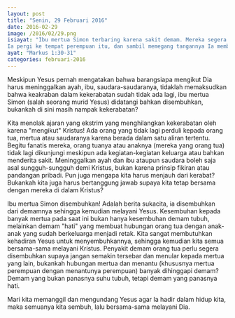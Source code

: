 ```yaml
---
layout: post
title: "Senin, 29 Februari 2016"
date: 2016-02-29
image: /2016/02/29.png
isiayat: "Ibu mertua Simon terbaring karena sakit demam. Mereka segera memberitahukan keadaannya kepada Yesus.
Ia pergi ke tempat perempuan itu, dan sambil memegang tangannya Ia membangunkan dia, lalu lenyaplah demamnya. Kemudian perempuan itu melayani mereka."
ayat: "Markus 1:30-31"
categories: februari-2016
---
```


Meskipun Yesus pernah mengatakan bahwa barangsiapa mengikut Dia harus meninggalkan ayah, ibu, saudara-saudaranya, tidaklah memaksudkan bahwa keakraban dalam kekerabatan sudah tidak ada lagi, ibu mertua Simon (salah seorang murid Yesus) didatangi bahkan disembuhkan, bukankah di sini masih nampak kekerabatan?

Kita menolak ajaran yang ekstrim yang menghilangkan kekerabatan oleh karena "mengikut" Kristus! Ada orang yang tidak lagi perduli kepada orang tua, mertua atau saudaranya karena berada dalam satu aliran tertentu. Begitu fanatis mereka, orang tuanya atau anaknya (mereka yang orang tua) tidak lagi dikunjungi meskipun ada kegiatan-kegiatan keluarga atau bahkan menderita sakit. Meninggalkan ayah dan ibu ataupun saudara boleh saja asal sungguh-sungguh demi Kristus, bukan karena prinsip fikiran atau pandangan pribadi. Pun juga mengapa kita harus menjauh dari kerabat? Bukankah kita juga harus bertanggung jawab supaya kita tetap bersama dengan mereka di dalam Kristus? 

Ibu mertua Simon disembuhkan! Adalah berita sukacita, ia disembuhkan dari demamnya sehingga kemudian melayani Yesus. Kesembuhan kepada banyak mertua pada saat ini bukan hanya kesembuhan demam tubuh, melainkan demam "hati" yang membuat hubungan orang tua dengan anak-anak yang sudah berkeluarga menjadi retak. Kita sangat membutuhkan kehadiran Yesus untuk menyembuhkannya, sehingga kemudian kita semua bersama-sama melayani Kristus. Penyakit demam orang tua perlu segera disembuhkan supaya jangan semakin tersebar dan menular kepada mertua yang lain, bukankah hubungan mertua dan menantu (khususnya mertua perempuan dengan menantunya perempuan) banyak dihinggapi demam? Demam yang bukan panasnya suhu tubuh, tetapi demam yang panasnya hati.

Mari kita memanggil dan mengundang Yesus agar Ia hadir dalam hidup kita, maka semuanya kita sembuh, lalu bersama-sama melayani Dia.